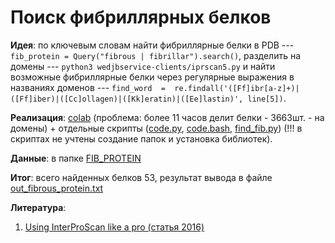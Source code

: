 # Поиск фибриллярных белков

**Идея**: по ключевым словам найти фибриллярные белки в PDB ---```fib_protein = Query("fibrous | fibrillar").search()```, разделить на домены --- ```python3 wedjbservice-clients/iprscan5.py```  и найти возможные фибриллярные белки через регулярные выражения в названиях доменов --- ```find_word  =  re.findall('([Ff]ibr[a-z]+)|([Ff]iber)|([Cc]ollagen)|([Kk]eratin)|([Ee]lastin)', line[5])```.

**Реализация**: [colab](https://github.com/Elzara20/BIO/blob/main/forFibProt/%D0%9F%D0%BE%D0%B8%D1%81%D0%BA_%D1%84%D0%B8%D0%B1%D1%80%D0%B8%D0%BB%D0%BB%D1%8F%D1%80%D0%BD%D1%8B%D1%85_%D0%B1%D0%B5%D0%BB%D0%BA%D0%BE%D0%B2.ipynb) (проблема: более 11 часов делит белки - 3663шт. - на домены) + отдельные скрипты ([code.py](https://github.com/Elzara20/BIO/blob/main/forFibProt/code.py), [code.bash](https://github.com/Elzara20/BIO/blob/main/forFibProt/code.bash), [find_fib.py](https://github.com/Elzara20/BIO/blob/main/forFibProt/find_fib.py)) (!!! в скриптах не учтены создание папок и установка библиотек).

**Данные**: в папке [FIB_PROTEIN](https://github.com/Elzara20/BIO/tree/main/forFibProt/FIB_PROTEIN)

**Итог**: всего найденных белков 53, результат вывода в файле [out_fibrous_protein.txt](https://github.com/Elzara20/BIO/blob/main/forFibProt/out_fibrous_protein.txt)

**Литература**: 
1) [Using InterProScan like a pro (статья 2016)](https://medium.com/computer-says-no/using-interproscan-like-a-pro-ad18b8c3ccc0)

